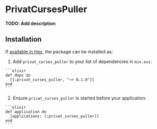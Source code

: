 # PrivatCursesPuller

**TODO: Add description**

## Installation

If [available in Hex](https://hex.pm/docs/publish), the package can be installed as:

  1. Add `privat_curses_puller` to your list of dependencies in `mix.exs`:

    ```elixir
    def deps do
      [{:privat_curses_puller, "~> 0.1.0"}]
    end
    ```

  2. Ensure `privat_curses_puller` is started before your application:

    ```elixir
    def application do
      [applications: [:privat_curses_puller]]
    end
    ```


